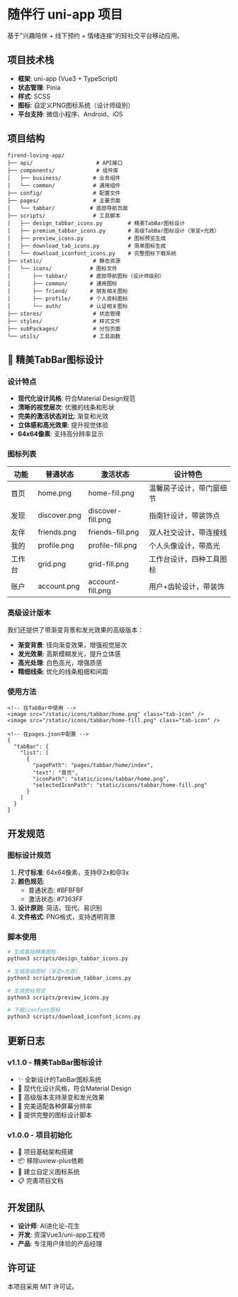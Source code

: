 # 随伴行 uni-app 项目

基于"兴趣陪伴 + 线下预约 + 情绪连接"的轻社交平台移动应用。

## 项目技术栈

- **框架**: uni-app (Vue3 + TypeScript)
- **状态管理**: Pinia
- **样式**: SCSS
- **图标**: 自定义PNG图标系统（设计师级别）
- **平台支持**: 微信小程序、Android、iOS

## 项目结构

```
firend-loving-app/
├── api/                    # API接口
├── components/             # 组件库
│   ├── business/          # 业务组件
│   └── common/            # 通用组件
├── config/                # 配置文件
├── pages/                 # 主要页面
│   └── tabbar/           # 底部导航页面
├── scripts/               # 工具脚本
│   ├── design_tabbar_icons.py        # 精美TabBar图标设计
│   ├── premium_tabbar_icons.py       # 高级TabBar图标设计（渐变+光效）
│   ├── preview_icons.py              # 图标预览生成
│   ├── download_tab_icons.py         # 简单图标生成
│   └── download_iconfont_icons.py    # 完整图标下载系统
├── static/                # 静态资源
│   └── icons/            # 图标文件
│       ├── tabbar/       # 底部导航图标（设计师级别）
│       ├── common/       # 通用图标
│       ├── friend/       # 朋友相关图标
│       ├── profile/      # 个人资料图标
│       └── auth/         # 认证相关图标
├── stores/                # 状态管理
├── styles/                # 样式文件
├── subPackages/           # 分包页面
└── utils/                 # 工具函数
```

## 🎨 精美TabBar图标设计

### 设计特点

- **现代化设计风格**: 符合Material Design规范
- **清晰的视觉层次**: 优雅的线条和形状
- **完美的激活状态对比**: 渐变和光效
- **立体感和高光效果**: 提升视觉体验
- **64x64像素**: 支持高分辨率显示

### 图标列表

| 功能 | 普通状态 | 激活状态 | 设计特色 |
|------|----------|----------|----------|
| 首页 | home.png | home-fill.png | 温馨房子设计，带门窗细节 |
| 发现 | discover.png | discover-fill.png | 指南针设计，带装饰点 |
| 友伴 | friends.png | friends-fill.png | 双人社交设计，带连接线 |
| 我的 | profile.png | profile-fill.png | 个人头像设计，带高光 |
| 工作台 | grid.png | grid-fill.png | 工作台设计，四种工具图标 |
| 账户 | account.png | account-fill.png | 用户+齿轮设计，带装饰 |

### 高级设计版本

我们还提供了带渐变背景和发光效果的高级版本：

- **渐变背景**: 径向渐变效果，增强视觉层次
- **发光效果**: 高斯模糊发光，提升立体感
- **高光处理**: 白色高光，增强质感
- **精细线条**: 优化的线条粗细和间距

### 使用方法

```vue
<!-- 在TabBar中使用 -->
<image src="/static/icons/tabbar/home.png" class="tab-icon" />
<image src="/static/icons/tabbar/home-fill.png" class="tab-icon" />

<!-- 在pages.json中配置 -->
{
  "tabBar": {
    "list": [
      {
        "pagePath": "pages/tabbar/home/index",
        "text": "首页",
        "iconPath": "static/icons/tabbar/home.png",
        "selectedIconPath": "static/icons/tabbar/home-fill.png"
      }
    ]
  }
}
```

## 开发规范

### 图标设计规范

1. **尺寸标准**: 64x64像素，支持@2x和@3x
2. **颜色规范**: 
   - 普通状态: #BFBFBF
   - 激活状态: #7363FF
3. **设计原则**: 简洁、现代、易识别
4. **文件格式**: PNG格式，支持透明背景

### 脚本使用

```bash
# 生成基础精美图标
python3 scripts/design_tabbar_icons.py

# 生成高级图标（渐变+光效）
python3 scripts/premium_tabbar_icons.py

# 生成图标预览
python3 scripts/preview_icons.py

# 下载iconfont图标
python3 scripts/download_iconfont_icons.py
```

## 更新日志

### v1.1.0 - 精美TabBar图标设计
- ✨ 全新设计的TabBar图标系统
- 🎨 现代化设计风格，符合Material Design
- 🌟 高级版本支持渐变和发光效果
- 📱 完美适配各种屏幕分辨率
- 🔧 提供完整的图标设计脚本

### v1.0.0 - 项目初始化
- 🚀 项目基础架构搭建
- 📦 移除uview-plus依赖
- 🎯 建立自定义图标系统
- 📋 完善项目文档

## 开发团队

- **设计师**: AI进化论-花生
- **开发**: 资深Vue3/uni-app工程师
- **产品**: 专注用户体验的产品经理

## 许可证

本项目采用 MIT 许可证。
